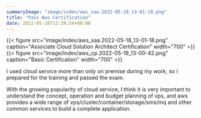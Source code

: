 ```yaml
---
summaryImage: "image/index/aws_saa.2022-05-18_13-01-18.png"
title: "Pass Aws Certification"
date: 2022-05-18T12:39:54+08:00
---
```


{{< figure src="image/index/aws_saa.2022-05-18_13-01-18.png" caption="Associate Cloud Solution Architect Certification" width="700" >}}
{{< figure src="image/index/aws_cp.2022-05-18_13-00-42.png" caption="Basic Certification" width="700" >}}


I used cloud service more than only on premise during my work, so I prepared for the training and passed the exam.

With the growing popularity of cloud service, I think it is very important to understand the concept, operation and budget planning of vps, and aws provides a wide range of vps/cluster/container/storage/sms/mq and other common services to build a complete application.